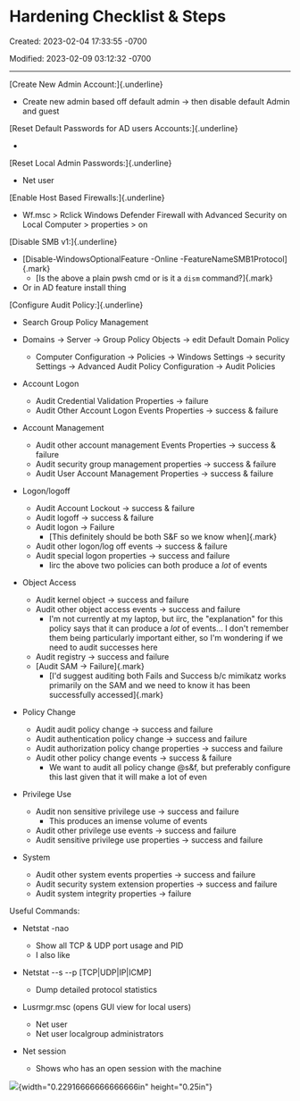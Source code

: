# Hardening Checklist & Steps

Created: 2023-02-04 17:33:55 -0700

Modified: 2023-02-09 03:12:32 -0700

---

[Create New Admin Account:]{.underline}


-   Create new admin based off default admin -> then disable default Admin and guest



[Reset Default Passwords for AD users Accounts:]{.underline}


-   



[Reset Local Admin Passwords:]{.underline}


-   Net user <user> <pass>



[Enable Host Based Firewalls:]{.underline}


-   Wf.msc > Rclick Windows Defender Firewall with Advanced Security on Local Computer > properties > on



[Disable SMB v1:]{.underline}


-   [Disable-WindowsOptionalFeature -Online -FeatureNameSMB1Protocol]{.mark}
    -   [Is the above a plain pwsh cmd or is it a `dism` command?]{.mark}
-   Or in AD feature install thing



[Configure Audit Policy:]{.underline}
-   Search Group Policy Management


-   Domains -> Server -> Group Policy Objects -> edit Default Domain Policy
    -   Computer Configuration -> Policies -> Windows Settings -> security Settings -> Advanced Audit Policy Configuration -> Audit Policies


-   Account Logon
    -   Audit Credential Validation Properties -> failure
    -   Audit Other Account Logon Events Properties -> success & failure


-   Account Management
    -   Audit other account management Events Properties -> success & failure
    -   Audit security group management properties -> success & failure
    -   Audit User Account Management Properties -> success & failure


-   Logon/logoff
    -   Audit Account Lockout -> success & failure
    -   Audit logoff -> success & failure
    -   Audit logon -> Failure
        -   [This definitely should be both S&F so we know when]{.mark}
    -   Audit other logon/log off events -> success & failure
    -   Audit special logon properties -> success and failure
        -   Iirc the above two policies can both produce a *lot* of events


-   Object Access
    -   Audit kernel object -> success and failure
    -   Audit other object access events -> success and failure
        -   I'm not currently at my laptop, but iirc, the "explanation" for this policy says that it can produce a *lot* of events... I don't remember them being particularly important either, so I'm wondering if we need to audit successes here
    -   Audit registry -> success and failure
    -   [Audit SAM -> Failure]{.mark}
        -   [I'd suggest auditing both Fails and Success b/c mimikatz works primarily on the SAM and we need to know it has been successfully accessed]{.mark}


-   Policy Change
    -   Audit audit policy change -> success and failure
    -   Audit authentication policy change -> success and failure
    -   Audit authorization policy change properties -> success and failure
    -   Audit other policy change events -> success & failure
        -   We want to audit all policy change @s&f, but preferably configure this last given that it will make a lot of even


-   Privilege Use
    -   Audit non sensitive privilege use -> success and failure
        -   This produces an imense volume of events
    -   Audit other privilege use events -> success and failure
    -   Audit sensitive privilege use properties -> success and failure


-   System
    -   Audit other system events properties -> success and failure
    -   Audit security system extension properties -> success and failure
    -   Audit system integrity properties -> failure



Useful Commands:


-   Netstat -nao
    -   Show all TCP & UDP port usage and PID
    -   I also like
-   Netstat --s --p [TCP|UDP|IP|ICMP]
    -   Dump detailed protocol statistics


-   Lusrmgr.msc (opens GUI view for local users)
    -   Net user
    -   Net user localgroup administrators


-   Net session
    -   Shows who has an open session with the machine



![](../media/Windows-Hardening-Checklist-&-Steps-image1.png){width="0.22916666666666666in" height="0.25in"}

